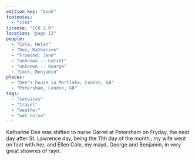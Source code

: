```yaml
---
edition_key: "book"
footnotes:
  - "1581"
license: "CC0 1.0"
location: "page 12"
people:
  - "Cole, Helen"
  - "Dee, Katherine"
  - "Fromond, Jane"
  - "unknown -- Garret"
  - "unknown -- George"
  - "Lock, Benjamin"
places:
  - "Dee's house in Mortlake, London, GB"
  - "Petersham, London, GB"
tags:
  - "services"
  - "travel"
  - "weather"
  - "wet nurse"
---
```

Katharine
Dee was shifted to nurse Garret at Petersham on Fryday, the
next day after St. Lawrence day, being the 11th day of the month ;
my wife went on foot with her, and Ellen Cole, my mayd,
George and Benjamin, in very great showres of rayn.
